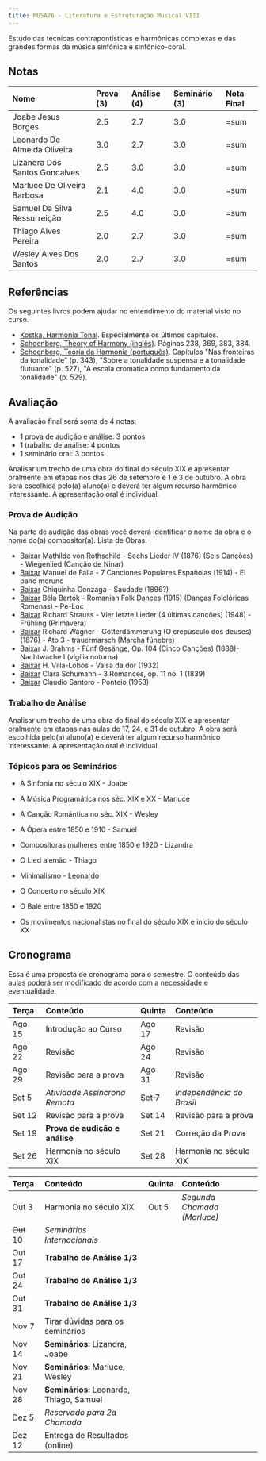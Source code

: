 ```yaml
---
title: MUSA76 - Literatura e Estruturação Musical VIII
---
```


Estudo das técnicas contrapontísticas e harmônicas complexas e das grandes
formas da música sinfônica e sinfônico-coral.

## Notas

| Nome                          | Prova (3) | Análise (4) | Seminário (3) | Nota Final |
|:------------------------------|:----------|:------------|:--------------|:-----------|
| Joabe Jesus Borges            | 2.5       | 2.7         | 3.0           | =sum       |
| Leonardo De Almeida Oliveira  | 3.0       | 2.7         | 3.0           | =sum       |
| Lizandra Dos Santos Goncalves | 2.5       | 3.0         | 3.0           | =sum       |
| Marluce De Oliveira Barbosa   | 2.1       | 4.0         | 3.0           | =sum       |
| Samuel Da Silva Ressurreição  | 2.5       | 4.0         | 3.0           | =sum       |
| Thiago Alves Pereira          | 2.0       | 2.7         | 3.0           | =sum       |
| Wesley Alves Dos Santos       | 2.0       | 2.7         | 3.0           | =sum       |


## Referências

Os seguintes livros podem ajudar no entendimento do material visto no curso.

- [Kostka, Harmonia Tonal][7]. Especialmente os últimos capítulos.
- [Schoenberg, Theory of Harmony (inglês)][8]. Páginas 238, 369, 383, 384.
- [Schoenberg, Teoria da Harmonia (português)][9]. Capítulos "Nas fronteiras da
  tonalidade" (p. 343), "Sobre a tonalidade suspensa e a tonalidade flutuante"
  (p. 527), "A escala cromática como fundamento da tonalidade" (p. 529).


[7]: https://www.dropbox.com/s/upnuczqhv0zeqa9/Kostka%20Tonal%20Harmony%20Traduzido.pdf?dl=0
[8]: https://www.dropbox.com/s/tka12cssiqfaglm/Schoenberg%20Arnold%20Theory%20of%20Harmony.pdf?dl=0
[9]: https://www.dropbox.com/s/1u9drv7yqpmr5kw/Schoenberg%20Harmonia.pdf?dl=0


## Avaliação

A avaliação final será soma de 4 notas:

  * 1 prova de audição e análise: 3 pontos
  * 1 trabalho de análise: 4 pontos
  * 1 seminário oral: 3 pontos

Analisar um trecho de uma obra do final do século XIX e apresentar oralmente em
etapas nos dias 26 de setembro e 1 e 3 de outubro. A obra será escolhida pelo(a)
aluno(a) e deverá ter algum recurso harmônico interessante. A apresentação oral
é individual.

### Prova de Audição

Na parte de audição das obras você deverá identificar o nome da obra e o nome
do(a) compositor(a). Lista de Obras:

- [Baixar][30] Mathilde von Rothschild - Sechs Lieder IV (1876) (Seis Canções) - Wiegenlied (Canção de Ninar)
- [Baixar][31] Manuel de Falla - 7 Canciones Populares Españolas (1914) - El pano moruno
- [Baixar][32] Chiquinha Gonzaga - Saudade (1896?)
- [Baixar][33] Béla Bartók - Romanian Folk Dances (1915) (Danças Folclóricas Romenas) - Pe-Loc
- [Baixar][34] Richard Strauss - Vier letzte Lieder (4 últimas canções) (1948) - Frühling (Primavera)
- [Baixar][35] Richard Wagner - Götterdämmerung (O crepúsculo dos deuses) (1876) - Ato 3 - trauermarsch (Marcha fúnebre)
- [Baixar][36] J. Brahms - Fünf Gesänge, Op. 104 (Cinco Canções) (1888)- Nachtwache I (vigília noturna)
- [Baixar][37] H. Villa-Lobos - Valsa da dor (1932)
- [Baixar][38] Clara Schumann - 3 Romances, op. 11 no. 1 (1839)
- [Baixar][39] Claudio Santoro - Ponteio (1953)

[30]: https://ln5.sync.com/dl/474a2f710/rs78pup8-kkrsukma-i6jdnx6m-cchng3e9
[31]: https://ln5.sync.com/dl/a70068dd0/h6hsj49e-virukrsz-ch7nuvrd-yria6737
[32]: https://ln5.sync.com/dl/a559e49a0/a38sgter-8jv3zsxu-5ce9fmwr-2zvbwxic
[33]: https://ln5.sync.com/dl/b349a1590/rc9hcpkx-3y9qx7x9-rcsph3nt-f5uaptz5
[34]: https://ln5.sync.com/dl/a93d9f4f0/nqx797xa-9rs566yu-2xyacnqf-rxqp9qca
[35]: https://ln5.sync.com/dl/3f051aac0/qfcv744h-ztqy6jwy-dj8eaq7h-wnhisahu
[36]: https://ln5.sync.com/dl/2fb890020/tig52avs-fdryg4b8-xwsbuhgc-2hprgqht
[37]: https://ln5.sync.com/dl/62eac7510/ekp8c4vv-6eqxzr4r-tfrdnp8r-qe5sks58
[38]: https://ln5.sync.com/dl/e96d71950/wm866cbw-iyws2nbr-rdu8guqb-qzqwr6wm
[39]: https://ln5.sync.com/dl/4eb2a35e0/cugyqbv7-nfxub9bu-4byeyhba-59mbxwan

### Trabalho de Análise

Analisar um trecho de uma obra do final do século XIX e apresentar oralmente em
etapas nas aulas de 17, 24, e 31 de outubro. A obra será escolhida pelo(a)
aluno(a) e deverá ter algum recurso harmônico interessante. A apresentação oral
é individual.


### Tópicos para os Seminários

- A Sinfonia no século XIX - Joabe
- A Música Programática nos séc. XIX e XX - Marluce
- A Canção Romântica no séc. XIX - Wesley
- A Ópera entre 1850 e 1910 - Samuel
- Compositoras mulheres entre 1850 e 1920 - Lizandra
- O Lied alemão - Thiago
- Minimalismo - Leonardo

- O Concerto no século XIX
- O Balé entre 1850 e 1920
- Os movimentos nacionalistas no final do século XIX e início do século XX


## Cronograma

Essa é uma proposta de cronograma para o semestre. O conteúdo das aulas poderá
ser modificado de acordo com a necessidade e eventualidade.

| Terça  | Conteúdo                       | Quinta    | Conteúdo                  |
|:-------|:-------------------------------|:----------|:--------------------------|
| Ago 15 | Introdução ao Curso            | Ago 17    | Revisão                   |
| Ago 22 | Revisão                        | Ago 24    | Revisão                   |
| Ago 29 | Revisão para a prova           | Ago 31    | Revisão                   |
| Set 5  | *Atividade Assíncrona Remota*  | ~~Set 7~~ | _Independência do Brasil_ |
| Set 12 | Revisão para a prova           | Set 14    | Revisão para a prova      |
| Set 19 | **Prova de audição e análise** | Set 21    | Correção da Prova         |
| Set 26 | Harmonia no século XIX         | Set 28    | Harmonia no século XIX    |


| Terça      | Conteúdo                                 | Quinta | Conteúdo                    |
|:-----------|:-----------------------------------------|:-------|:----------------------------|
| Out 3      | Harmonia no século XIX                   | Out 5  | _Segunda Chamada (Marluce)_ |
| ~~Out 10~~ | _Seminários Internacionais_              |        |                             |
| Out 17     | **Trabalho de Análise 1/3**              |        |                             |
| Out 24     | **Trabalho de Análise 1/3**              |        |                             |
| Out 31     | **Trabalho de Análise 1/3**              |        |                             |
| Nov 7      | Tirar dúvidas para os seminários         |        |                             |
| Nov 14     | **Seminários:** Lizandra, Joabe          |        |                             |
| Nov 21     | **Seminários:** Marluce, Wesley          |        |                             |
| Nov 28     | **Seminários:** Leonardo, Thiago, Samuel |        |                             |
| Dez 5      | _Reservado para 2a Chamada_              |        |                             |
| Dez 12     | Entrega de Resultados (online)           |        |                             |
